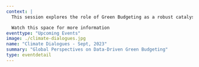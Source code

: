 ```yaml
--- 
context: |
  This session explores the role of Green Budgeting as a robust catalyst to implement and translate ambitious national and subnational climate change action plans into concrete, actionable steps. With a data-oriented lens, the session will try to learn from experts across the world the methodological nuances of bringing environmental factors into fiscal decision-making by governments.

  Watch this space for more information
eventtype: "Upcoming Events"
image: ./climate-dialogues.jpg
name: "Climate Dialogues - Sept, 2023"
summary: "Global Perspectives on Data-Driven Green Budgeting"
type: eventdetail
---
```

